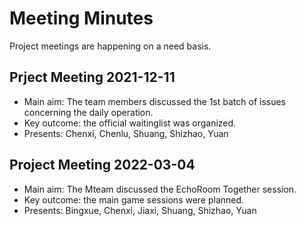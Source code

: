 # Meeting Minutes

Project meetings are happening on a need basis.

## Prject Meeting 2021-12-11

* Main aim: The team members discussed the 1st batch of issues concerning the daily operation.
* Key outcome: the official waitinglist was organized.
* Presents: Chenxi, Chenlu, Shuang, Shizhao, Yuan

## Project Meeting 2022-03-04

* Main aim: The Mteam discussed the EchoRoom Together session.
* Key outcome: the main game sessions were planned.
* Presents: Bingxue, Chenxi, Jiaxi, Shuang, Shizhao, Yuan
